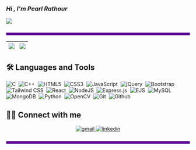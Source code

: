 <p align="center">
	<h3><i><b> Hi , I'm Pearl Rathour </b></i></h3>
	<img src="https://media.giphy.com/media/VgCDAzcKvsR6OM0uWg/giphy.gif" width="50" />
<!-- 	<img src="https://media.giphy.com/media/7j2hfyeVcDtf2/giphy.gif" width="50" /> -->
</p>

 ![Alt text of image](<bar.png>)
 
|<img src="https://github-readme-stats.vercel.app/api?username=pearlrathour&&show_icons=true&&hide_border=false&&theme=midnight-purple&&count_private=true"/>|<img src="https://github-readme-streak-stats.herokuapp.com/?user=pearlrathour&&theme=midnight-purple&&hide_border=false&&show_icons=true"/>|
|---|---|

<h2 align="left"> 🛠 Languages and Tools </h2>

![C](https://img.shields.io/badge/c-black.svg?style=for-the-badge&logo=c&logoColor=white)&nbsp;
![C++](https://img.shields.io/badge/c++-black.svg?style=for-the-badge&logo=c%2B%2B&logoColor=white)&nbsp;
![HTML5](https://img.shields.io/badge/html5-black.svg?style=for-the-badge&logo=html5&logoColor=23E34F26)&nbsp;
![CSS3](https://img.shields.io/badge/css3-black.svg?style=for-the-badge&logo=css3&logoColor=%231572B6)&nbsp;
![JavaScript](https://img.shields.io/badge/javascript-black.svg?style=for-the-badge&logo=javascript&logoColor=%23F7DF1E)&nbsp;
![jQuery](https://img.shields.io/badge/jquery-black.svg?style=for-the-badge&logo=jquery&logoColor=%230769AD)&nbsp;
![Bootstrap](https://img.shields.io/badge/bootstrap-black.svg?style=for-the-badge&logo=bootstrap&logoColor=238511FA)&nbsp;
![Tailwind CSS](https://img.shields.io/badge/-TailwindCSS-black?&style=for-the-badge&logo=tailwindcss&logoColor=white)&nbsp;
![React](https://img.shields.io/badge/react-black.svg?style=for-the-badge&logo=react&logoColor=%2361DAFB)&nbsp;
![NodeJS](https://img.shields.io/badge/node.js-black?style=for-the-badge&logo=node.js&logoColor=6DA55F)&nbsp;
![Express.js](https://img.shields.io/badge/express.js-black.svg?style=for-the-badge&logo=express&logoColor=%2361DAFB)&nbsp;
![EJS](https://img.shields.io/badge/ejs-black.svg?style=for-the-badge&logo=ejs&logoColor=hotpink)&nbsp;
![MySQL](https://img.shields.io/badge/mysql-black.svg?style=for-the-badge&logo=mysql&logoColor=2300f)&nbsp;
![MongoDB](https://img.shields.io/badge/MongoDB-black.svg?style=for-the-badge&logo=mongodb&logoColor=234ea94b)&nbsp;
![Python](https://img.shields.io/badge/python-black.svg?style=for-the-badge&logo=python&logoColor=%230769AD)&nbsp;
![OpenCV](https://img.shields.io/badge/opencv-black.svg?style=for-the-badge&logo=opencv&logoColor=white)&nbsp;
![Git](https://img.shields.io/badge/git-black.svg?style=for-the-badge&logo=git&logoColor=23F05033)&nbsp;
![Github](https://img.shields.io/badge/github-black.svg?style=for-the-badge&logo=github&logoColor=white)&nbsp;
<br>

<h2 align="left"> 🤝🏻 Connect with me </h2>
<p align="center">
	<a href="mailto:pearl.rathour33@gmail.com" target="_blank">
		<img src=https://img.shields.io/badge/gmail-%2300acee.svg?color=D14836&style=for-the-badge&logo=gmail&logoColor=white alt=gmail style="margin-bottom: 5px;" />
	</a>
	<a href="https://www.linkedin.com/in/pearlrathour/" target="_blank">
		<img src=https://img.shields.io/badge/linkedin-%2300acee.svg?color=%230077B5&style=for-the-badge&logo=linkedin&logoColor=white alt=linkedin style="margin-bottom: 5px;" />
	</a>
</p>

<!--
### ⚙️ &nbsp;My Competitive Programming Profiles
<p align="center">
	<a href="https://www.codechef.com/users/pearlrathour">
	<img src=https://img.shields.io/badge/codechef-%2300acee.svg?color=1DA1F2&style=for-the-badge&logo=codechef&logoColor=white alt=codechef style="margin-bottom: 5px;" />
	<a href="https://leetcode.com/PearlRathour/">
	<img src=https://img.shields.io/badge/leetcode-%2300acee.svg?color=C13584&style=for-the-badge&logo=leetcode&logoColor=white alt=leetcode style="margin-bottom: 5px;" />
	</a>
	<a href=https://auth.geeksforgeeks.org/user/pearlrathour33/>
	<img src=https://img.shields.io/badge/geeksforgeeks-%2300acee.svg?color=1DA1F2&style=for-the-badge&logo=geeksforgeeks&logoColor=white alt=geeksforgeeks style="margin-bottom: 5px;" />
	</a>
</p> 
-->

 ![Alt text of image](<bar.png>)
